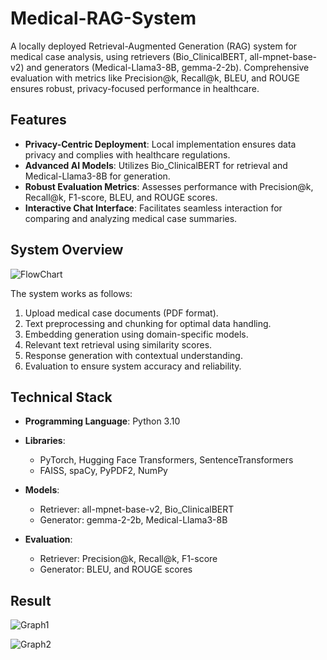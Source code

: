 # Medical-RAG-System
A locally deployed Retrieval-Augmented Generation (RAG) system for medical case analysis, using retrievers (Bio_ClinicalBERT, all-mpnet-base-v2) and generators (Medical-Llama3-8B, gemma-2-2b). Comprehensive evaluation with metrics like Precision@k, Recall@k, BLEU, and ROUGE ensures robust, privacy-focused performance in healthcare.

## Features

- **Privacy-Centric Deployment**: Local implementation ensures data privacy and complies with healthcare regulations.
- **Advanced AI Models**: Utilizes Bio_ClinicalBERT for retrieval and Medical-Llama3-8B for generation.
- **Robust Evaluation Metrics**: Assesses performance with Precision@k, Recall@k, F1-score, BLEU, and ROUGE scores.
- **Interactive Chat Interface**: Facilitates seamless interaction for comparing and analyzing medical case summaries.

## System Overview
![FlowChart](https://github.com/user-attachments/assets/2c5af9bf-d3c7-4a75-b9ad-ca6c4da40007)

The system works as follows:
1. Upload medical case documents (PDF format).
2. Text preprocessing and chunking for optimal data handling.
3. Embedding generation using domain-specific models.
4. Relevant text retrieval using similarity scores.
5. Response generation with contextual understanding.
6. Evaluation to ensure system accuracy and reliability.

## Technical Stack

- **Programming Language**: Python 3.10
- **Libraries**:
  - PyTorch, Hugging Face Transformers, SentenceTransformers
  - FAISS, spaCy, PyPDF2, NumPy
    
- **Models**:
  - Retriever: all-mpnet-base-v2, Bio_ClinicalBERT
  - Generator: gemma-2-2b, Medical-Llama3-8B

- **Evaluation**:
  - Retriever: Precision@k, Recall@k, F1-score
  - Generator: BLEU, and ROUGE scores

## Result
![Graph1](https://github.com/user-attachments/assets/b1402797-9664-4b0c-b4bc-b6823f41be47)

![Graph2](https://github.com/user-attachments/assets/c7bc81c1-3211-4699-8f30-f19bc7ab6c33)
